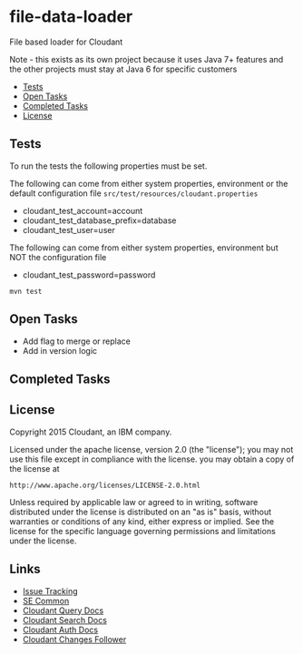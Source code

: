 # file-data-loader

File based loader for Cloudant

Note - this exists as its own project because it uses Java 7+ features and the other projects must stay at Java 6 for specific customers

* [Tests](#tests)
* [Open Tasks](#open-tasks)
* [Completed Tasks](#completed-tasks)
* [License](#license)

## Tests

To run the tests the following properties must be set.

The following can come from either system properties, environment or the default configuration file `src/test/resources/cloudant.properties`

* cloudant_test_account=account
* cloudant_test_database_prefix=database
* cloudant_test_user=user

The following can come from either system properties, environment but NOT the configuration file

* cloudant_test_password=password

`mvn test`

## Open Tasks
* Add flag to merge or replace
* Add in version logic

## Completed Tasks

## License

Copyright 2015 Cloudant, an IBM company.

Licensed under the apache license, version 2.0 (the "license"); you may not use this file except in compliance with the license.  you may obtain a copy of the license at

    http://www.apache.org/licenses/LICENSE-2.0.html

Unless required by applicable law or agreed to in writing, software distributed under the license is distributed on an "as is" basis, without warranties or conditions of any kind, either express or implied. See the license for the specific language governing permissions and limitations under the license.

## Links

* [Issue Tracking](https://github.com/cavanaugh-ibm/file-data-loader/issues)
* [SE Common](https://github.com/cavanaugh-ibm/se-common)
* [Cloudant Query Docs](http://docs.cloudant.com/api/cloudant-query.html)
* [Cloudant Search Docs](http://docs.cloudant.com/api/search.html)
* [Cloudant Auth Docs](http://docs.cloudant.com/api/authz.html)
* [Cloudant Changes Follower](https://github.com/iriscouch/follow)
